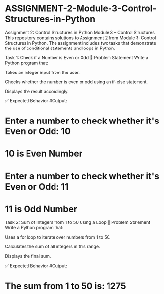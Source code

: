 # ASSIGNMENT-2-Module-3-Control-Structures-in-Python
Assignment 2: Control Structures in Python
Module 3 – Control Structures
This repository contains solutions to Assignment 2 from Module 3: Control Structures in Python. The assignment includes two tasks that demonstrate the use of conditional statements and loops in Python.

Task 1: Check if a Number is Even or Odd
📝 Problem Statement
Write a Python program that:

Takes an integer input from the user.

Checks whether the number is even or odd using an if-else statement.

Displays the result accordingly.

✅ Expected Behavior
#Output:
# Enter a number to check whether it's Even or Odd: 10
# 10  is Even Number

# Enter a number to check whether it's Even or Odd: 11
# 11  is Odd Number

Task 2: Sum of Integers from 1 to 50 Using a Loop
📝 Problem Statement
Write a Python program that:

Uses a for loop to iterate over numbers from 1 to 50.

Calculates the sum of all integers in this range.

Displays the final sum.

✅ Expected Behavior
#Output:
# The sum from 1 to 50 is: 1275
